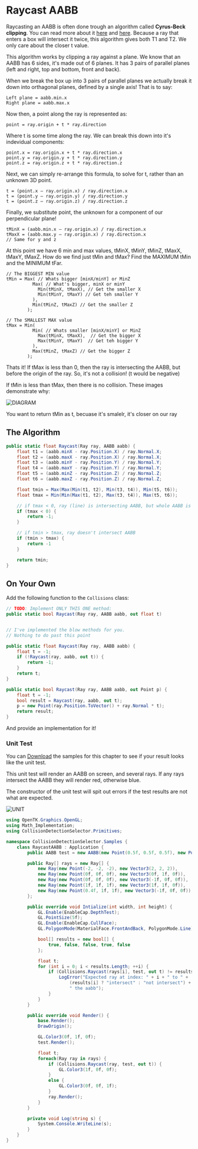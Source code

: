 # Raycast AABB

Raycasting an AABB is often done trough an algorithm called __Cyrus-Beck clipping__. You can read more about it [here](https://izzofinal.wordpress.com/2012/11/09/ray-vs-box-round-1/) and [here](http://gamedev.stackexchange.com/questions/18436/most-efficient-aabb-vs-ray-collision-algorithms). Because a ray that enters a box will intersect it twice, this algorithm gives both T1 and T2. We only care about the closer t value.

This algorithm works by clipping a ray against a plane. We know that an AABB has 6 sides, it's made out of 6 planes. It has 3 pairs of parallel planes (left and right, top and bottom, front and back).

When we break the box up into 3 pairs of parallel planes we actually break it down into orthagonal planes, defined by a single axis! That is to say:

```
Left plane = aabb.min.x
Right plane = aabb.max.x
```

Now then, a point along the ray is represented as:

```
point = ray.origin + t * ray.direction
```

Where t is some time along the ray. We can break this down into it's indevidual components:

```
point.x = ray.origin.x + t * ray.direction.x
point.y = ray.origin.y + t * ray.direction.y
point.z = ray.origin.z + t * ray.direction.z
```

Next, we can simply re-arrange this formula, to solve for t, rather than an unknown 3D point.

```
t = (point.x – ray.origin.x) / ray.direction.x
t = (point.y – ray.origin.y) / ray.direction.y
t = (point.z – ray.origin.z) / ray.direction.z
```

Finally, we substitute point, the unknown for a component of our perpendicular plane!

```
tMinX = (aabb.min.x – ray.origin.x) / ray.direction.x
tMaxX = (aabb.max.y – ray.origin.x) / ray.direction.x
// Same for y and z
```

At this point we have 6 min and max values, tMinX, tMinY, tMinZ, tMaxX, tMaxY, tMaxZ. How do we find just tMin and tMax? Find the MAXIMUM tMin and the MINIMUM tFar.

```
// The BIGGEST MIN value
tMin = Max( // Whats bigger [minX/minY] or MinZ
          Max( // What's bigger, minX or minY
            Min(tMinX, tMaxX), // Get the smaller X
            Min(tMinY, tMaxY) // Get teh smaller Y
          ), 
          Min(tMinZ, tMaxZ) // Get the smaller Z
        );

// The SMALLEST MAX value
tMax = Min( 
          Min( // Whats smaller [minX/minY] or MinZ
            Max(tMinX, tMaxX),  // Get the bigger X
            Max(tMinY, tMaxY)  // Get teh bigger Y
          ), 
          Max(tMinZ, tMaxZ) // Get the bigger Z
        );
```

Thats it! If tMax is less than 0, then the ray is intersecting the AABB, but before the origin of the ray. So, it's not a collision! (t would be negative)

If tMin is less than tMax, then there is no collision. These images demonstrate why:

![DIAGRAM](line-aabb-clipping-diagram1.png)

You want to return tMin as t, becuase it's smalelr, it's closer on our ray

## The Algorithm

```cs
public static float Raycast(Ray ray, AABB aabb) {
    float t1 = (aabb.minX - ray.Position.X) / ray.Normal.X;
    float t2 = (aabb.maxX - ray.Position.X) / ray.Normal.X;
    float t3 = (aabb.minY - ray.Position.Y) / ray.Normal.Y;
    float t4 = (aabb.maxY - ray.Position.Y) / ray.Normal.Y;
    float t5 = (aabb.minZ - ray.Position.Z) / ray.Normal.Z;
    float t6 = (aabb.maxZ - ray.Position.Z) / ray.Normal.Z;

    float tmin = Max(Max(Min(t1, t2), Min(t3, t4)), Min(t5, t6));
    float tmax = Min(Min(Max(t1, t2), Max(t3, t4)), Max(t5, t6));

    // if tmax < 0, ray (line) is intersecting AABB, but whole AABB is behing us
    if (tmax < 0) {
        return -1;
    }

    // if tmin > tmax, ray doesn't intersect AABB
    if (tmin > tmax) {
        return -1
    }

    return tmin;
}
```

## On Your Own

Add the following function to the ```Collisions``` class:

```cs
// TODO: Implement ONLY THIS ONE method:
public static bool Raycast(Ray ray, AABB aabb, out float t)


// I've implemented the blow methods for you.
// Nothing to do past this point

public static float Raycast(Ray ray, AABB aabb) {
    float t = -1;
    if (!Raycast(ray, aabb, out t)) {
        return -1;
    }
    return t;
}

public static bool Raycast(Ray ray, AABB aabb, out Point p) {
    float t = -1;
    bool result = Raycast(ray, aabb, out t);
    p = new Point(ray.Position.ToVector() + ray.Normal * t);
    return result;
}
```

And provide an implementation for it!

### Unit Test

You can [Download](../Samples/Raycast.rar) the samples for this chapter to see if your result looks like the unit test.

This unit test will render an AABB on screen, and several rays. If any rays intersect the AABB they will render red, otherwise blue.

The constructor of the unit test will spit out errors if the test results are not what are expected.

![UNIT](raycast_aabb_sample.png)

```cs
using OpenTK.Graphics.OpenGL;
using Math_Implementation;
using CollisionDetectionSelector.Primitives;

namespace CollisionDetectionSelector.Samples {
    class RaycastAABB : Application {
        public AABB test = new AABB(new Point(0.5f, 0.5f, 0.5f), new Point(2f, 2f, 2f));

        public Ray[] rays = new Ray[] {
            new Ray(new Point(-2, -2, -2), new Vector3(2, 2, 2)),
            new Ray(new Point(0f, 0f, 0f), new Vector3(0f, 1f, 0f)),
            new Ray(new Point(0f, 0f, 0f), new Vector3(-1f, 0f, 0f)),
            new Ray(new Point(1f, 1f, 1f), new Vector3(1f, 1f, 0f)),
            new Ray(new Point(0.4f, 1f, 1f), new Vector3(-1f, 0f, 0f)),
        };

        public override void Intialize(int width, int height) {
            GL.Enable(EnableCap.DepthTest);
            GL.PointSize(5f);
            GL.Enable(EnableCap.CullFace);
            GL.PolygonMode(MaterialFace.FrontAndBack, PolygonMode.Line);

            bool[] results = new bool[] {
                true, false, false, true, false
            };

            float t;
            for (int i = 0; i < results.Length; ++i) {
                if (Collisions.Raycast(rays[i], test, out t) != results[i]) {
                    LogError("Expected ray at index: " + i + " to " +
                        (results[i] ? "intersect" : "not intersect") +
                        " the aabb");
                }
            }
        }

        public override void Render() {
            base.Render();
            DrawOrigin();

            GL.Color3(0f, 1f, 0f);
            test.Render();

            float t;
            foreach(Ray ray in rays) {
                if (Collisions.Raycast(ray, test, out t)) {
                    GL.Color3(1f, 0f, 0f);
                }
                else {
                    GL.Color3(0f, 0f, 1f);
                }
                ray.Render();
            }
        }

        private void Log(string s) {
            System.Console.WriteLine(s);
        }
    }
}
```